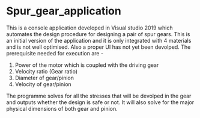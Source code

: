 # Spur_gear_application

This is a console application developed in Visual studio 2019 which automates the design procedure for designing a pair of spur gears. 
This is an initial version of the application and it is only integrated with 4 materials and is not well optimised. Also a proper UI has not yet been devolped. 
The prerequisite needed for execution are -

1. Power of the motor which is coupled with the driving gear
2. Velocity ratio (Gear ratio)
3. Diameter of gear/pinion
4. Velocity of gear/pinion


The programme solves for all the stresses that will be devolped in the gear and outputs whether the design is safe or not. 
It will also solve for the major physical dimensions of both gear and pinion.
